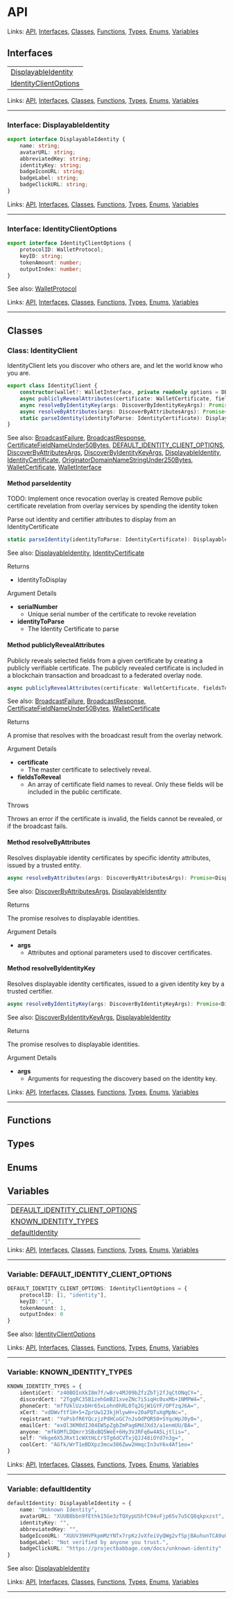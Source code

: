 # API

Links: [API](#api), [Interfaces](#interfaces), [Classes](#classes), [Functions](#functions), [Types](#types), [Enums](#enums), [Variables](#variables)

## Interfaces

| |
| --- |
| [DisplayableIdentity](#interface-displayableidentity) |
| [IdentityClientOptions](#interface-identityclientoptions) |

Links: [API](#api), [Interfaces](#interfaces), [Classes](#classes), [Functions](#functions), [Types](#types), [Enums](#enums), [Variables](#variables)

---

### Interface: DisplayableIdentity

```ts
export interface DisplayableIdentity {
    name: string;
    avatarURL: string;
    abbreviatedKey: string;
    identityKey: string;
    badgeIconURL: string;
    badgeLabel: string;
    badgeClickURL: string;
}
```

Links: [API](#api), [Interfaces](#interfaces), [Classes](#classes), [Functions](#functions), [Types](#types), [Enums](#enums), [Variables](#variables)

---
### Interface: IdentityClientOptions

```ts
export interface IdentityClientOptions {
    protocolID: WalletProtocol;
    keyID: string;
    tokenAmount: number;
    outputIndex: number;
}
```

See also: [WalletProtocol](./wallet.md#type-walletprotocol)

Links: [API](#api), [Interfaces](#interfaces), [Classes](#classes), [Functions](#functions), [Types](#types), [Enums](#enums), [Variables](#variables)

---
## Classes

### Class: IdentityClient

IdentityClient lets you discover who others are, and let the world know who you are.

```ts
export class IdentityClient {
    constructor(wallet?: WalletInterface, private readonly options = DEFAULT_IDENTITY_CLIENT_OPTIONS, private readonly originator?: OriginatorDomainNameStringUnder250Bytes) 
    async publiclyRevealAttributes(certificate: WalletCertificate, fieldsToReveal: CertificateFieldNameUnder50Bytes[]): Promise<BroadcastResponse | BroadcastFailure> 
    async resolveByIdentityKey(args: DiscoverByIdentityKeyArgs): Promise<DisplayableIdentity[]> 
    async resolveByAttributes(args: DiscoverByAttributesArgs): Promise<DisplayableIdentity[]> 
    static parseIdentity(identityToParse: IdentityCertificate): DisplayableIdentity 
}
```

See also: [BroadcastFailure](./transaction.md#interface-broadcastfailure), [BroadcastResponse](./transaction.md#interface-broadcastresponse), [CertificateFieldNameUnder50Bytes](./wallet.md#type-certificatefieldnameunder50bytes), [DEFAULT_IDENTITY_CLIENT_OPTIONS](./identity.md#variable-default_identity_client_options), [DiscoverByAttributesArgs](./wallet.md#interface-discoverbyattributesargs), [DiscoverByIdentityKeyArgs](./wallet.md#interface-discoverbyidentitykeyargs), [DisplayableIdentity](./identity.md#interface-displayableidentity), [IdentityCertificate](./wallet.md#interface-identitycertificate), [OriginatorDomainNameStringUnder250Bytes](./wallet.md#type-originatordomainnamestringunder250bytes), [WalletCertificate](./wallet.md#interface-walletcertificate), [WalletInterface](./wallet.md#interface-walletinterface)

#### Method parseIdentity

TODO: Implement once revocation overlay is created
Remove public certificate revelation from overlay services by spending the identity token

Parse out identity and certifier attributes to display from an IdentityCertificate

```ts
static parseIdentity(identityToParse: IdentityCertificate): DisplayableIdentity 
```
See also: [DisplayableIdentity](./identity.md#interface-displayableidentity), [IdentityCertificate](./wallet.md#interface-identitycertificate)

Returns

- IdentityToDisplay

Argument Details

+ **serialNumber**
  + Unique serial number of the certificate to revoke revelation
+ **identityToParse**
  + The Identity Certificate to parse

#### Method publiclyRevealAttributes

Publicly reveals selected fields from a given certificate by creating a publicly verifiable certificate.
The publicly revealed certificate is included in a blockchain transaction and broadcast to a federated overlay node.

```ts
async publiclyRevealAttributes(certificate: WalletCertificate, fieldsToReveal: CertificateFieldNameUnder50Bytes[]): Promise<BroadcastResponse | BroadcastFailure> 
```
See also: [BroadcastFailure](./transaction.md#interface-broadcastfailure), [BroadcastResponse](./transaction.md#interface-broadcastresponse), [CertificateFieldNameUnder50Bytes](./wallet.md#type-certificatefieldnameunder50bytes), [WalletCertificate](./wallet.md#interface-walletcertificate)

Returns

A promise that resolves with the broadcast result from the overlay network.

Argument Details

+ **certificate**
  + The master certificate to selectively reveal.
+ **fieldsToReveal**
  + An array of certificate field names to reveal. Only these fields will be included in the public certificate.

Throws

Throws an error if the certificate is invalid, the fields cannot be revealed, or if the broadcast fails.

#### Method resolveByAttributes

Resolves displayable identity certificates by specific identity attributes, issued by a trusted entity.

```ts
async resolveByAttributes(args: DiscoverByAttributesArgs): Promise<DisplayableIdentity[]> 
```
See also: [DiscoverByAttributesArgs](./wallet.md#interface-discoverbyattributesargs), [DisplayableIdentity](./identity.md#interface-displayableidentity)

Returns

The promise resolves to displayable identities.

Argument Details

+ **args**
  + Attributes and optional parameters used to discover certificates.

#### Method resolveByIdentityKey

Resolves displayable identity certificates, issued to a given identity key by a trusted certifier.

```ts
async resolveByIdentityKey(args: DiscoverByIdentityKeyArgs): Promise<DisplayableIdentity[]> 
```
See also: [DiscoverByIdentityKeyArgs](./wallet.md#interface-discoverbyidentitykeyargs), [DisplayableIdentity](./identity.md#interface-displayableidentity)

Returns

The promise resolves to displayable identities.

Argument Details

+ **args**
  + Arguments for requesting the discovery based on the identity key.

Links: [API](#api), [Interfaces](#interfaces), [Classes](#classes), [Functions](#functions), [Types](#types), [Enums](#enums), [Variables](#variables)

---
## Functions

## Types

## Enums

## Variables

| |
| --- |
| [DEFAULT_IDENTITY_CLIENT_OPTIONS](#variable-default_identity_client_options) |
| [KNOWN_IDENTITY_TYPES](#variable-known_identity_types) |
| [defaultIdentity](#variable-defaultidentity) |

Links: [API](#api), [Interfaces](#interfaces), [Classes](#classes), [Functions](#functions), [Types](#types), [Enums](#enums), [Variables](#variables)

---

### Variable: DEFAULT_IDENTITY_CLIENT_OPTIONS

```ts
DEFAULT_IDENTITY_CLIENT_OPTIONS: IdentityClientOptions = {
    protocolID: [1, "identity"],
    keyID: "1",
    tokenAmount: 1,
    outputIndex: 0
}
```

See also: [IdentityClientOptions](./identity.md#interface-identityclientoptions)

Links: [API](#api), [Interfaces](#interfaces), [Classes](#classes), [Functions](#functions), [Types](#types), [Enums](#enums), [Variables](#variables)

---
### Variable: KNOWN_IDENTITY_TYPES

```ts
KNOWN_IDENTITY_TYPES = {
    identiCert: "z40BOInXkI8m7f/wBrv4MJ09bZfzZbTj2fJqCtONqCY=",
    discordCert: "2TgqRC35B1zehGmB21xveZNc7i5iqHc0uxMb+1NMPW4=",
    phoneCert: "mffUklUzxbHr65xLohn0hRL0Tq2GjW1GYF/OPfzqJ6A=",
    xCert: "vdDWvftf1H+5+ZprUw123kjHlywH+v20aPQTuXgMpNc=",
    registrant: "YoPsbfR6YQczjzPdHCoGC7nJsOdPQR50+SYqcWpJ0y0=",
    emailCert: "exOl3KM0dIJ04EW5pZgbZmPag6MdJXd3/a1enmUU/BA=",
    anyone: "mfkOMfLDQmrr3SBxBQ5WeE+6Hy3VJRFq6w4A5Ljtlis=",
    self: "Hkge6X5JRxt1cWXtHLCrSTg6dCVTxjQJJ48iOYd7n3g=",
    coolCert: "AGfk/WrT1eBDXpz3mcw386Zww2HmqcIn3uY6x4Af1eo="
}
```

Links: [API](#api), [Interfaces](#interfaces), [Classes](#classes), [Functions](#functions), [Types](#types), [Enums](#enums), [Variables](#variables)

---
### Variable: defaultIdentity

```ts
defaultIdentity: DisplayableIdentity = {
    name: "Unknown Identity",
    avatarURL: "XUUB8bbn9fEthk15Ge3zTQXypUShfC94vFjp65v7u5CQ8qkpxzst",
    identityKey: "",
    abbreviatedKey: "",
    badgeIconURL: "XUUV39HVPkpmMzYNTx7rpKzJvXfeiVyQWg2vfSpjBAuhunTCA9uG",
    badgeLabel: "Not verified by anyone you trust.",
    badgeClickURL: "https://projectbabbage.com/docs/unknown-identity"
}
```

See also: [DisplayableIdentity](./identity.md#interface-displayableidentity)

Links: [API](#api), [Interfaces](#interfaces), [Classes](#classes), [Functions](#functions), [Types](#types), [Enums](#enums), [Variables](#variables)

---
